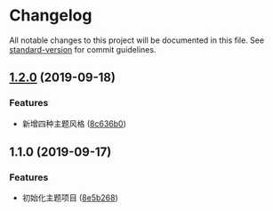 # Changelog

All notable changes to this project will be documented in this file. See [standard-version](https://github.com/conventional-changelog/standard-version) for commit guidelines.

## [1.2.0](https://github.com/maoyuanjun/vuepress-theme-elegant/compare/v1.1.0...v1.2.0) (2019-09-18)


### Features

* 新增四种主题风格 ([8c636b0](https://github.com/maoyuanjun/vuepress-theme-elegant/commit/8c636b0))

## 1.1.0 (2019-09-17)


### Features

* 初始化主题项目 ([8e5b268](https://github.com/maoyuanjun/vuepress-theme-elegant/commit/8e5b268))
